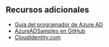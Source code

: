 ## Recursos adicionales

- [Guía del programador de Azure AD](active-directory-developers-guide.md)
- [AzureADSamples en GitHub](https://github.com/AzureAdSamples)
- [CloudIdentity.com](https://cloudidentity.com)

<!---HONumber=July15_HO4-->